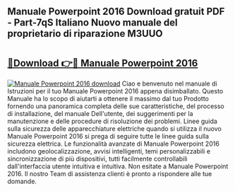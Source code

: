 ## Manuale Powerpoint 2016 Download gratuit PDF - Part-7qS Italiano Nuovo manuale del proprietario di riparazione M3UUO

# <h2><a href="http://dfdvxa3.blite.top/?on=Manuale+Powerpoint+2016">🔗Download 👉🔴 Manuale Powerpoint 2016</a></h2>

[![Manuale Powerpoint 2016 download](https://i.imgur.com/lujVjoI.png)](http://dfdvxa3.blite.top/?on=Manuale+Powerpoint+2016)
Ciao e benvenuto nel manuale di Istruzioni per il tuo Manuale Powerpoint 2016 appena disimballato. Questo Manuale ha lo scopo di aiutarti a ottenere il massimo dal tuo Prodotto fornendo una panoramica completa delle sue caratteristiche, del processo di installazione, del manuale Dell'utente, dei suggerimenti per la manutenzione e delle procedure di risoluzione dei problemi. Linee guida sulla sicurezza delle apparecchiature elettriche quando si utilizza il nuovo Manuale Powerpoint 2016 si prega di seguire tutte le linee guida sulla sicurezza elettrica. Le funzionalità avanzate di Manuale Powerpoint 2016 includono geolocalizzazione, avvisi intelligenti, temi personalizzabili e sincronizzazione di più dispositivi, tutti facilmente controllabili dall'interfaccia utente intuitiva e intuitiva. Non esitate a Manuale Powerpoint 2016. Il nostro Team di assistenza clienti è pronto a rispondere alle tue domande.
